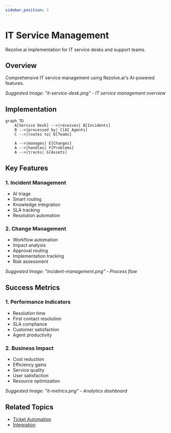 ```yaml
---
sidebar_position: 1
---
```


# IT Service Management

Rezolve.ai implementation for IT service desks and support teams.

## Overview

Comprehensive IT service management using Rezolve.ai's AI-powered features.

_Suggested Image: "it-service-desk.png" - IT service management overview_

## Implementation

```mermaid
graph TD
    A[Service Desk] -->|receives| B[Incidents]
    B -->|processed by| C[AI Agents]
    C -->|routes to| D[Teams]
    
    A -->|manages| E[Changes]
    A -->|handles| F[Problems]
    A -->|tracks| G[Assets]
```

## Key Features

### 1. Incident Management
- AI triage
- Smart routing
- Knowledge integration
- SLA tracking
- Resolution automation

### 2. Change Management
- Workflow automation
- Impact analysis
- Approval routing
- Implementation tracking
- Risk assessment

_Suggested Image: "incident-management.png" - Process flow_

## Success Metrics

### 1. Performance Indicators
- Resolution time
- First contact resolution
- SLA compliance
- Customer satisfaction
- Agent productivity

### 2. Business Impact
- Cost reduction
- Efficiency gains
- Service quality
- User satisfaction
- Resource optimization

_Suggested Image: "it-metrics.png" - Analytics dashboard_

## Related Topics
- [Ticket Automation](../ai-features/ticket-automation)
- [Integration](../portal/integration)
